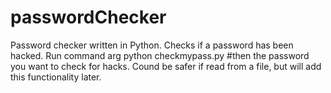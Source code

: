 # passwordChecker

Password checker written in Python.
Checks if a password has been hacked.
Run command arg python checkmypass.py #then the password you want to check for hacks.
Cound be safer if read from a file, but will add this functionality later.
